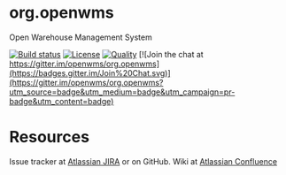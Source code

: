 org.openwms
=====================

Open Warehouse Management System

[![Build status][travis-image]][travis-url]
[![License][license-image]][license-url]
[![Quality][codacy-image]][codacy-url]
[![Join the chat at https://gitter.im/openwms/org.openwms](https://badges.gitter.im/Join%20Chat.svg)](https://gitter.im/openwms/org.openwms?utm_source=badge&utm_medium=badge&utm_campaign=pr-badge&utm_content=badge)

[travis-image]: https://img.shields.io/travis/openwms/org.openwms.svg?style=flat-square
[travis-url]: https://travis-ci.org/openwms/org.openwms
[license-image]: http://img.shields.io/:license-GPLv3-blue.svg?style=flat-square
[license-url]: LICENSE
[codacy-image]: https://img.shields.io/codacy/1081cebbe27b40a8be16b6524f246b6b.svg?style=flat-square
[codacy-url]: https://www.codacy.com/app/openwms/org.openwms

# Resources #

Issue tracker at [Atlassian JIRA](https://openwms.atlassian.net/browse) or on GitHub.
Wiki at [Atlassian Confluence](https://openwms.atlassian.net/wiki/display/OPENWMS)
